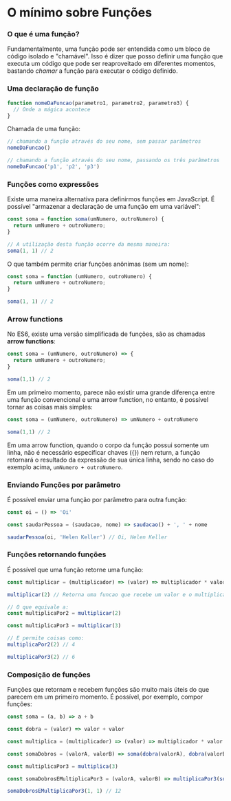 # O mínimo sobre Funções

### O que é uma função?

Fundamentalmente, uma função pode ser entendida como um bloco de código isolado e "chamável". Isso é dizer que posso definir uma função que executa um código que pode ser reaproveitado em diferentes momentos, bastando _chamar_ a função para executar o código definido.

### Uma declaração de função

```js
function nomeDaFuncao(parametro1, parametro2, parametro3) {
  // Onde a mágica acontece
}
```

Chamada de uma função:

```js
// chamando a função através do seu nome, sem passar parâmetros
nomeDaFuncao()

// chamando a função através do seu nome, passando os três parâmetros
nomeDaFuncao('p1', 'p2', 'p3')
```

### Funções como expressões

Existe uma maneira alternativa para definirmos funções em JavaScript. É possível "armazenar a declaração de uma função em uma variável":

```js
const soma = function soma(umNumero, outroNumero) {
  return umNumero + outroNumero;
}

// A utilização desta função ocorre da mesma maneira:
soma(1, 1) // 2
```

O que também permite criar funções anônimas \(sem um nome\):

```js
const soma = function (umNumero, outroNumero) {
  return umNumero + outroNumero;
}

soma(1, 1) // 2
```

### Arrow functions

No ES6, existe uma versão simplificada de funções, são as chamadas **arrow functions**:

```js
const soma = (umNumero, outroNumero) => {
  return umNumero + outroNumero;
}

soma(1,1) // 2
```

Em um primeiro momento, parece não existir uma grande diferença entre uma função convencional e uma arrow function, no entanto, é possível tornar as coisas mais simples:

```js
const soma = (umNumero, outroNumero) => umNumero + outroNumero

soma(1,1) // 2
```

Em uma arrow function, quando o corpo da função possui somente um linha, não é necessário especificar chaves \({}\) nem return, a função retornará o resultado da expressão de sua única linha, sendo no caso do exemplo acima, `umNumero + outroNumero`.

### Enviando Funções por parâmetro

É possível enviar uma função por parâmetro para outra função:

```js
const oi = () => 'Oi'

const saudarPessoa = (saudacao, nome) => saudacao() + ', ' + nome

saudarPessoa(oi, 'Helen Keller') // Oi, Helen Keller
```

### Funções retornando funções

É possível que uma função retorne uma função:

```js
const multiplicar = (multiplicador) => (valor) => multiplicador * valor

multiplicar(2) // Retorna uma funcao que recebe um valor e o multiplica por 2

// O que equivale a:
const multiplicaPor2 = multiplicar(2)

const multiplicaPor3 = multiplicar(3)

// E permite coisas como:
multiplicaPor2(2) // 4

multiplicaPor3(2) // 6
```

### Composição de funções

Funções que retornam e recebem funções são muito mais úteis do que parecem em um primeiro momento. É possível, por exemplo, compor funções:

```js
const soma = (a, b) => a + b

const dobra = (valor) => valor + valor

const multiplica = (multiplicador) => (valor) => multiplicador * valor

const somaDobros = (valorA, valorB) => soma(dobra(valorA), dobra(valorB))

const multiplicaPor3 = multiplica(3)

const somaDobrosEMultiplicaPor3 = (valorA, valorB) => multiplicaPor3(somaDobros(valorA, ValorB))

somaDobrosEMultiplicaPor3(1, 1) // 12
```




